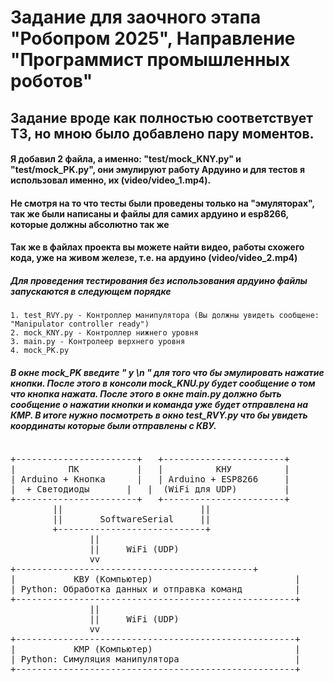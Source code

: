# Задание для заочного этапа "Робопром 2025", Направление "Программист промышленных роботов"

## Задание вроде как полностью соответствует ТЗ, но мною было добавлено пару моментов. 
#### Я добавил 2 файла, а именно:  "test/mock_KNY.py" и "test/mock_PK.py", они эмулируют работу Ардуино и для тестов я использовал именно, их (video/video_1.mp4).

#### Не смотря на то что тесты были проведены только на "эмуляторах", так же были написаны и файлы для самих ардуино и esp8266, которые должны абсолютно так же 
#### Так же в файлах проекта вы можете найти видео, работы схожего кода, уже на живом железе, т.е. на ардуино (video/video_2.mp4)

##### Для проведения тестирования без использования ардуино файлы запускаются в следующем порядке
	1. test_RVY.py - Контроллер манипулятора (Вы должны увидеть сообщене: "Manipulator controller ready")
	2. mock_KNY.py - Контроллер нижнего уровня
	3. main.py - Контролеер верхнего уровня
	4. mock_PK.py
#####  В окне mock_PK введите " y \n " для того что бы эмулировать нажатие кнопки. После этого в консоли mock_KNU.py будет сообщение о том что кнопка нажата. После этого в окне main.py должно быть сообщение о нажатии кнопки и команда уже будет отправлена на КМР. В итоге нужно посмотреть в окно test_RVY.py что бы увидеть координаты которые были отправлены с КВУ.<pre>
<pre>
+-----------------------+   +-----------------------+
|          ПК           |   |          КНУ          |
| Arduino + Кнопка      |   | Arduino + ESP8266     |
|  + Светодиоды       |   |  (WiFi для UDP)         |
+-----------------------+   +-----------------------+
        ||                          ||
        ||       SoftwareSerial     ||
        +----------------------------+
               ||
               ||     WiFi (UDP)     
               vv
+---------------------------------------------+
|           КВУ (Компьютер)                           |
| Python: Обработка данных и отправка команд          |
+-----------------------------------------------------+
               ||
               ||     WiFi (UDP)     
               vv
+-----------------------------------------------------+
|           КМР (Компьютер)                           |
| Python: Симуляция манипулятора                      |
+-----------------------------------------------------+
</pre>
